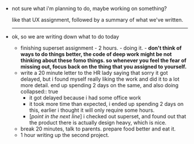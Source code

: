 - not sure what i'm planning to do, maybe working on something?
  
  like that UX assignment, 
  followed by a summary of what we've written.
  
  ______________
- ok, so we are writing down what to do today
	- finishing superset assignment - 2 hours. - doing it. - **don't think of ways to do things better, the code of deep work might be not thinking about these fomo things. so whenever you feel the fear of missing out, focus back on the thing that you assigned to yourself.**
	- write a 20 minute letter to the HR lady saying that sorry it got delayed, but i found myself really liking the work and did it to a lot more detail. end up spending 2 days on the same, and also doing
	  collapsed:: true
		- it got delayed because i had some office work
		- it took more time than expected, i ended up spending 2 days on this, earlier i thought it will only require some hours.
		- [_point in the next line_] i checked out superset, and found out that the product there is actually design heavy, which is nice.
	- break 20 minutes, talk to parents. prepare food better and eat it.
	- 1 hour writing up the second project.